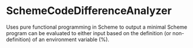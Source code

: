 # SchemeCodeDifferenceAnalyzer
Uses pure functional programming in Scheme to output a minimal Scheme program can be evaluated to either input based on the definition (or non-definition) of an environment variable (%).
